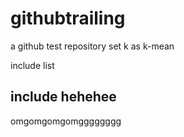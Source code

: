 # githubtrailing
a github test repository 
set k as k-mean

include list
## include hehehee

omgomgomgomgggggggg
